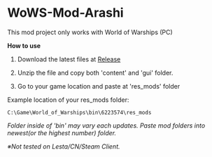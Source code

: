# WoWS-Mod-Arashi
This mod project only works with World of Warships (PC)

**How to use**
1. Download the latest files at [Release][Releaselink]

[Releaselink]: https://github.com/UntitledWorld/WoWS-Mod-Arashi/releases "Go Release"

2. Unzip the file and copy both 'content' and 'gui' folder.

3. Go to your game location and paste at 'res_mods' folder

Example location of your res_mods folder:
```
C:\Game\World_of_Warships\bin\6223574\res_mods
```
*Folder inside of 'bin' may vary each updates. Paste mod folders into newest(or the highest number) folder.*

*※Not tested on Lesta/CN/Steam Client.*
